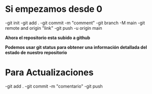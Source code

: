 # Si empezamos desde 0

-git init
-git add .
-git commit -m "comment"
-git branch -M main
-git remote and origin "link"
-git push -u origin main

**Ahora el repositorio esta subido a github**

**Podemos usar git status para obtener una información detallada del estado de nuestro repositorio**

# Para Actualizaciones

-git add .
-git commit -m "comentario"
-git push